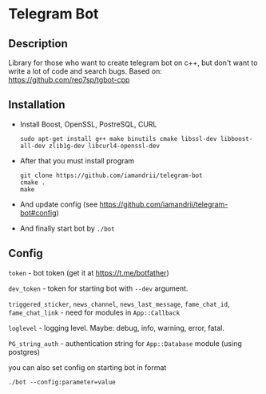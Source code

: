# Telegram Bot
## Description
Library for those who want to create telegram bot on c++, but don't want to write a lot of code and search bugs. 
Based on: https://github.com/reo7sp/tgbot-cpp
## Installation
 - Install Boost, OpenSSL, PostreSQL, CURL
 
   ```sudo apt-get install g++ make binutils cmake libssl-dev libboost-all-dev zlib1g-dev libcurl4-openssl-dev```
 - After that you must install program
   ```
   git clone https://github.com/iamandrii/telegram-bot
   cmake .
   make
   ```
 - And update config (see https://github.com/iamandrii/telegram-bot#config)
 - And finally start bot by `./bot`
   
   
## Config
 `token` - bot token (get it at https://t.me/botfather)
 
 `dev_token` - token for starting bot with `--dev` argument.
 
 `triggered_sticker`, `news_channel`, `news_last_message`, `fame_chat_id`, `fame_chat_link` - need for modules in `App::Callback`
 
 `loglevel` - logging level. Maybe: debug, info, warning, error, fatal.
 
 `PG_string_auth` - authentication string for `App::Database` module (using postgres)
 
 you can also set config on starting bot in format
 ```
 ./bot --config:parameter=value
 ```
